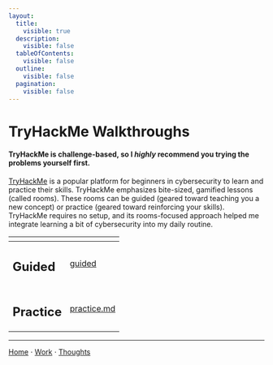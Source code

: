 ```yaml
---
layout:
  title:
    visible: true
  description:
    visible: false
  tableOfContents:
    visible: false
  outline:
    visible: false
  pagination:
    visible: false
---
```


# TryHackMe Walkthroughs

#### TryHackMe is challenge-based, so I _highly_ recommend you trying the problems yourself first.

[TryHackMe](https://tryhackme.com/) is a popular platform for beginners in cybersecurity to learn and practice their skills. TryHackMe emphasizes bite-sized, gamified lessons (called rooms). These rooms can be guided (geared toward teaching you a new concept) or practice (geared toward reinforcing your skills). TryHackMe requires no setup, and its rooms-focused approach helped me integrate learning a bit of cybersecurity into my daily routine.

<table data-card-size="large" data-column-title-hidden data-view="cards" data-full-width="false"><thead><tr><th></th><th data-hidden data-card-target data-type="content-ref"></th></tr></thead><tbody><tr><td><h2>Guided</h2></td><td><a href="guided/">guided</a></td></tr><tr><td><h2>Practice</h2></td><td><a href="practice.md">practice.md</a></td></tr></tbody></table>

***

[Home](https://app.gitbook.com/o/0kO27okC5uVB9ALX3rho/s/036xtfEIzcEdGegONXWM/) ⋅ [Work](https://app.gitbook.com/o/0kO27okC5uVB9ALX3rho/s/WaFS755Q4sf02CxLcghQ/) ⋅ [Thoughts](https://app.gitbook.com/o/0kO27okC5uVB9ALX3rho/s/s4QQPMntQ25hmJToKSOu/)